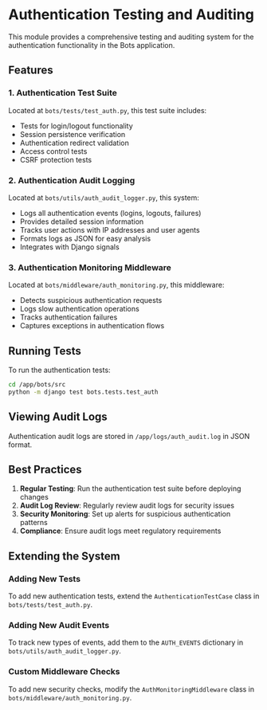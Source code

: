 # Authentication Testing and Auditing

This module provides a comprehensive testing and auditing system for the authentication functionality in the Bots application.

## Features

### 1. Authentication Test Suite

Located at `bots/tests/test_auth.py`, this test suite includes:

- Tests for login/logout functionality
- Session persistence verification
- Authentication redirect validation
- Access control tests
- CSRF protection tests

### 2. Authentication Audit Logging

Located at `bots/utils/auth_audit_logger.py`, this system:

- Logs all authentication events (logins, logouts, failures)
- Provides detailed session information
- Tracks user actions with IP addresses and user agents
- Formats logs as JSON for easy analysis
- Integrates with Django signals

### 3. Authentication Monitoring Middleware

Located at `bots/middleware/auth_monitoring.py`, this middleware:

- Detects suspicious authentication requests
- Logs slow authentication operations
- Tracks authentication failures
- Captures exceptions in authentication flows

## Running Tests

To run the authentication tests:

```bash
cd /app/bots/src
python -m django test bots.tests.test_auth
```

## Viewing Audit Logs

Authentication audit logs are stored in `/app/logs/auth_audit.log` in JSON format.

## Best Practices

1. **Regular Testing**: Run the authentication test suite before deploying changes
2. **Audit Log Review**: Regularly review audit logs for security issues
3. **Security Monitoring**: Set up alerts for suspicious authentication patterns
4. **Compliance**: Ensure audit logs meet regulatory requirements

## Extending the System

### Adding New Tests

To add new authentication tests, extend the `AuthenticationTestCase` class in `bots/tests/test_auth.py`.

### Adding New Audit Events

To track new types of events, add them to the `AUTH_EVENTS` dictionary in `bots/utils/auth_audit_logger.py`.

### Custom Middleware Checks

To add new security checks, modify the `AuthMonitoringMiddleware` class in `bots/middleware/auth_monitoring.py`.
